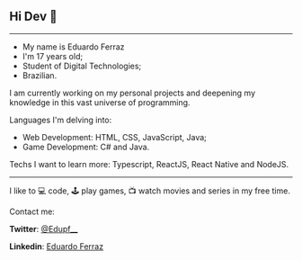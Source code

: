 ## Hi Dev 👋
***

* My name is Eduardo Ferraz
* I'm 17 years old;
* Student of Digital Technologies;
* Brazilian.


I am currently working on my personal projects and deepening my knowledge in this vast universe of programming.

Languages I'm delving into:
  * Web Development: HTML, CSS, JavaScript, Java;
  * Game Development: C# and Java.

Techs I want to learn more: Typescript, ReactJS, React Native and NodeJS.

***

I like to :computer: code, :joystick: play games, :tv: watch movies and series in my free time.

Contact me:

   **Twitter**: [@Edupf__](https://twitter.com/edupf__)
  
   **Linkedin**: [Eduardo Ferraz](https://www.linkedin.com/in/eduardo-ferraz-1ba625196/)




<!--
**edupferraz/Edupferraz** is a ✨ _special_ ✨ repository because its `README.md` (this file) appears on your GitHub profile.

Here are some ideas to get you started:

- 🔭 I’m currently working on ...
- 🌱 I’m currently learning ...
- 👯 I’m looking to collaborate on ...
- 🤔 I’m looking for help with ...
- 💬 Ask me about ...
- 📫 How to reach me: ...
- 😄 Pronouns: ...
- ⚡ Fun fact: ...
-->
